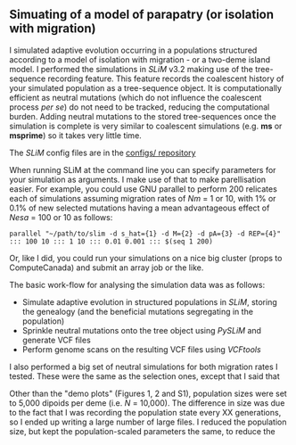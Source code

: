 
Simuating of a model of parapatry (or isolation with migration)
------

I simulated adaptive evolution occurring in a populations structured according to a model of isolation with migration - or a two-deme island model. I performed the simulations in *SLiM* v3.2 making use of the tree-sequence recording feature. This feature records the coalescent history of your simulated population as a tree-sequence object. It is computationally efficient as neutral mutations (which do not influence the coalescent process *per se*) do not need to be tracked, reducing the computational burden. Adding neutral mutations to the stored tree-sequences once the simulation is complete is very similar to coalescent simulations (e.g. **ms** or **msprime**) so it takes very little time. 

The *SLiM* config files are in the [configs/ repository](configs/)

When running SLiM at the command line you can specify parameters for your simulation as arguments. I make use of that to make parellisation easier. For example, you could use GNU parallel to perform 200 relicates each of simulations assuming migration rates of *Nm* = 1 or 10, with 1% or 0.1% of new selected mutations having a mean advantageous effect of *Nesa* = 100 or 10 as follows:

```
parallel "~/path/to/slim -d s_hat={1} -d M={2} -d pA={3} -d REP={4}" ::: 100 10 ::: 1 10 ::: 0.01 0.001 ::: $(seq 1 200)
```

Or, like I did, you could run your simulations on a nice big cluster (props to ComputeCanada) and submit an array job or the like.


The basic work-flow for analysing the simulation data was as follows:
- Simulate adaptive evolution in structured populations in *SLiM*, storing the genealogy (and the beneficial mutations segregating in the population)
- Sprinkle neutral mutations onto the tree object using *PySLiM* and generate VCF files 
- Perform genome scans on the resulting VCF files using *VCFtools*

I also performed a big set of neutral simulations for both migration rates I tested. These were the same as the selection ones, except that I said that 



Other than the "demo plots" (Figures 1, 2 and S1), population sizes were set to 5,000 dipoids per deme (i.e. *N* = 10,000). The difference in size was due to the fact that I was recording the population state every XX generations, so I ended up writing a large number of large files. I reduced the population size, but kept the population-scaled parameters the same, to reduce the  
